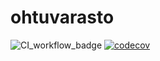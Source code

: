 # ohtuvarasto

![CI_workflow_badge](https://github.com/sepsand/ohtuvarasto/workflows/CI/badge.svg)
[![codecov](https://codecov.io/gh/sepsand/ohtuvarasto/graph/badge.svg?token=2GMGJRMZW9)](https://codecov.io/gh/sepsand/ohtuvarasto)

